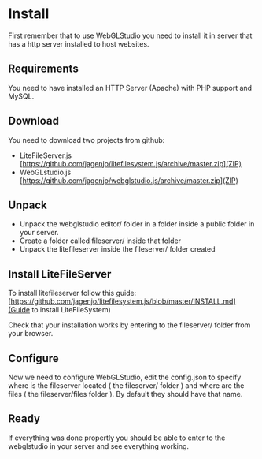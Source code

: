 # Install

First remember that to use WebGLStudio you need to install it in server that has a http server installed to host websites.

## Requirements

You need to have installed an HTTP Server (Apache) with PHP support and MySQL.

## Download
You need to download two projects from github:
- LiteFileServer.js [https://github.com/jagenjo/litefilesystem.js/archive/master.zip](ZIP)
- WebGLstudio.js [https://github.com/jagenjo/webglstudio.js/archive/master.zip](ZIP)

## Unpack

- Unpack the webglstudio editor/ folder in a folder inside a public folder in your server.
- Create a folder called fileserver/ inside that folder
- Unpack the litefileserver inside the fileserver/ folder created

## Install LiteFileServer

To install litefileserver follow this guide: [https://github.com/jagenjo/litefilesystem.js/blob/master/INSTALL.md](Guide to install LiteFileSystem)

Check that your installation works by entering to the fileserver/ folder from your browser.

## Configure 

Now we need to configure WebGLStudio, edit the config.json to specify where is the fileserver located ( the fileserver/ folder ) and where are the files ( the fileserver/files folder ).
By default they should have that name.

## Ready

If everything was done propertly you should be able to enter to the webglstudio in your server and see everything working.


